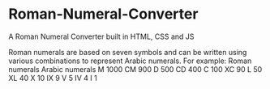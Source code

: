 # Roman-Numeral-Converter

A Roman Numeral Converter built in HTML, CSS and JS

Roman numerals are based on seven symbols and can be written using various combinations to represent Arabic numerals. For example:
Roman numerals Arabic numerals
M 1000
CM 900
D 500
CD 400
C 100
XC 90
L 50
XL 40
X 10
IX 9
V 5
IV 4
I 1

